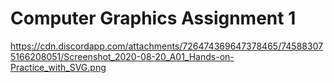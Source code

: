 # Computer Graphics Assignment 1

https://cdn.discordapp.com/attachments/726474369647378465/745883075166208051/Screenshot_2020-08-20_A01_Hands-on-Practice_with_SVG.png

